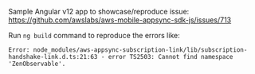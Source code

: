 Sample Angular v12 app to showcase/reproduce issue: https://github.com/awslabs/aws-mobile-appsync-sdk-js/issues/713

Run `ng build` command to reproduce the errors like:

```
Error: node_modules/aws-appsync-subscription-link/lib/subscription-handshake-link.d.ts:21:63 - error TS2503: Cannot find namespace 'ZenObservable'.  
```
